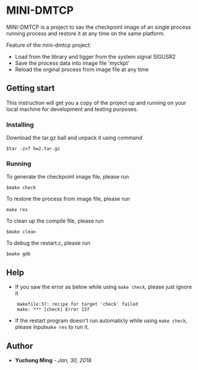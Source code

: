 # MINI-DMTCP
MINI-DMTCP is a project to sav the checkpoint image of an single process running process and restore it at any time on the same platform.

Feature of the mini-dmtcp project:

- Load from the library and tigger from the system signal SIGUSR2
- Save the process data into image file 'myckpt'
- Reload the orginal process from image file at any time

## Getting start

This instruction will get you a copy of the project up and running on your local machine for development and testing purposes.

### Installing

Download the tar.gz ball and unpack it using command
```
$tar -zxf hw2.tar.gz
```

### Running

To generate the checkpoint image file, please run
```
$make check
```

To restore the process from image file, please run
```
make res
```

To clean up the compile file, please run
```
$make clean
```

To debug the restart.c, please run
```
$make gdb
```

## Help

- If you saw the error as below while using ```make check```, please just ignore it
```
	makefile:37: recipe for target 'check' failed
	make: *** [check] Error 137
```

- If the restart program doesn't run automaticly while using ```make check```, please input```make res``` to run it.

## Author

* **Yuchong Ming** - *Jan, 30, 2018*

